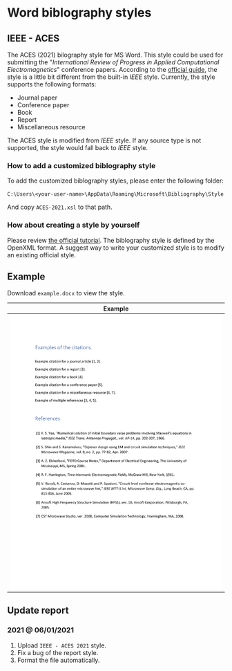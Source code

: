 # Word biblography styles

## IEEE - ACES

The ACES (2021) bilography style for MS Word. This style could be used for submitting the "*International Review of Progress in Applied Computational Electromagnetics*" conference papers. According to the [official guide](aces-guide), the style is a little bit different from the built-in *IEEE* style. Currently, the style supports the following formats:

* Journal paper
* Conference paper
* Book
* Report
* Miscellaneous resource

The ACES style is modified from *IEEE* style. If any source type is not supported, the style would fall back to *IEEE* style.

### How to add a customized biblography style

To add the customized biblography styles, please enter the following folder:

```batch
C:\Users\<your-user-name>\AppData\Roaming\Microsoft\Bibliography\Style
```

And copy `ACES-2021.xsl` to that path.

### How about creating a style by yourself

Please review [the official tutorial][ms-style]. The biblography style is defined by the OpenXML format. A suggest way to write your customized style is to modify an existing official style.

## Example

Download `example.docx` to view the style.

| Example |
| ----- |
| <img src="./display/fig-aces.png" width="500px"> |

## Update report

### 2021 @ 06/01/2021

1. Upload `IEEE - ACES 2021` style.
2. Fix a bug of the report style.
3. Format the file automatically.

[aces-guide]:https://aces-society.org/journal_template.php "ACES Journal Template"
[ms-style]:https://docs.microsoft.com/en-us/office/vba/word/concepts/objects-properties-methods/create-custom-bibliography-styles "Create Custom Bibliography Styles"
